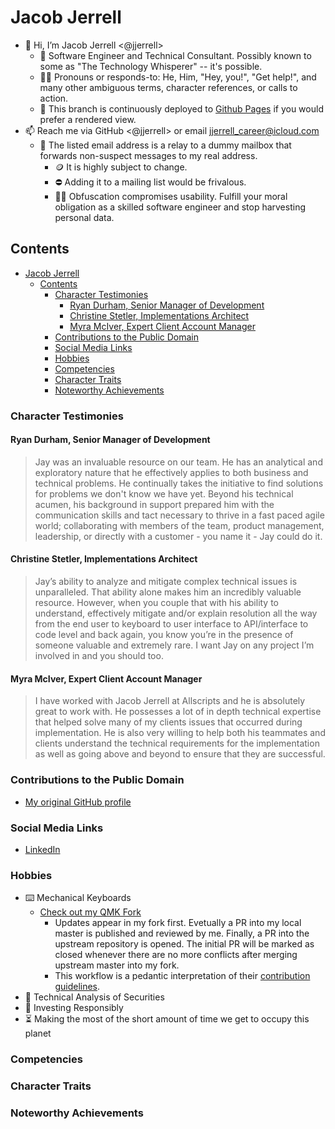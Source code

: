# Jacob Jerrell

- 👋 Hi, I’m Jacob Jerrell <@jjerrell>
  - 💼 Software Engineer and Technical Consultant. Possibly known to some as "The Technology Whisperer" -- it's possible.
  - 🧙‍♂️ Pronouns or responds-to: He, Him, "Hey, you!", "Get help!", and many other ambiguous terms, character references, or calls to action.
  - 🔭 This branch is continuously deployed to [Github Pages](https://jjerrell.github.io/Jacob-Jerrells-Professional-Profile/) if you would prefer a rendered view.
- 📫 Reach me via GitHub <@jjerrell> or email jjerrell_career@icloud.com
  - 📝 The listed email address is a relay to a dummy mailbox that forwards non-suspect messages to my real address.
    - 🪙 It is highly subject to change.
    - ⛔️ Adding it to a mailing list would be frivalous.
    - 🧑‍🦯 Obfuscation compromises usability. Fulfill your moral obligation as a skilled software engineer and stop harvesting personal data.

## Contents

- [Jacob Jerrell](#jacob-jerrell)
  - [Contents](#contents)
    - [Character Testimonies](#character-testimonies)
      - [Ryan Durham, Senior Manager of Development](#ryan-durham-senior-manager-of-development)
      - [Christine Stetler, Implementations Architect](#christine-stetler-implementations-architect)
      - [Myra McIver, Expert Client Account Manager](#myra-mciver-expert-client-account-manager)
    - [Contributions to the Public Domain](#contributions-to-the-public-domain)
    - [Social Media Links](#social-media-links)
    - [Hobbies](#hobbies)
    - [Competencies](#competencies)
    - [Character Traits](#character-traits)
    - [Noteworthy Achievements](#noteworthy-achievements)


### Character Testimonies

#### Ryan Durham, Senior Manager of Development

> Jay was an invaluable resource on our team. He has an analytical and exploratory nature that he effectively applies to both business and technical problems. He continually takes the initiative to find solutions for problems we don't know we have yet. Beyond his technical acumen, his background in support prepared him with the communication skills and tact necessary to thrive in a fast paced agile world; collaborating with members of the team, product management, leadership, or directly with a customer - you name it - Jay could do it.

#### Christine Stetler, Implementations Architect

> Jay’s ability to analyze and mitigate complex technical issues is unparalleled. That ability alone makes him an incredibly valuable resource. However, when you couple that with his ability to understand, effectively mitigate and/or explain resolution all the way from the end user to keyboard to user interface to API/interface to code level and back again, you know you’re in the presence of someone valuable and extremely rare. I want Jay on any project I’m involved in and you should too.

#### Myra McIver, Expert Client Account Manager

> I have worked with Jacob Jerrell at Allscripts and he is absolutely great to work with. He possesses a lot of in depth technical expertise that helped solve many of my clients issues that occurred during implementation. He is also very willing to help both his teammates and clients understand the technical requirements for the implementation as well as going above and beyond to ensure that they are successful.

### Contributions to the Public Domain

- [My original GitHub profile](https://github.com/jacobjerrell)

### Social Media Links

- [LinkedIn](https://www.linkedin.com/in/jacob-jerrell89/)

### Hobbies

- ⌨️ Mechanical Keyboards
  - [Check out my QMK Fork](https://github.com/jjerrell/qmk_firmware)
    - Updates appear in my fork first. Evetually a PR into my local master is published and reviewed by me. Finally, a PR into the upstream repository is opened. The initial PR will be marked as closed whenever there are no more conflicts after merging upstream master into my fork.
    - This workflow is a pedantic interpretation of their [contribution guidelines](https://docs.qmk.fm/#/contributing).
- 🧐 Technical Analysis of Securities
- 🐢 Investing Responsibly
- ⏳ Making the most of the short amount of time we get to occupy this planet

### Competencies

### Character Traits
### Noteworthy Achievements
